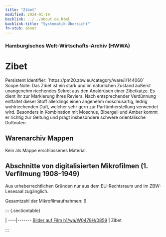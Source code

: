 ```yaml
---
title: "Zibet"
modified: 2024-01-19
backlink: ../../about.de.html
backlink-title: "Systematik-Übersicht"
fn-stub: about
---
```


### Hamburgisches Welt-Wirtschafts-Archiv (HWWA)

# Zibet

<div class="hint">Persistent Identifier: `https://pm20.zbw.eu/category/ware/i/144060`</div>

<div class="hint">
Scope Note: Das Zibet ist ein stark und im natürlichen Zustand äußerst unangenehm riechendes Sekret aus den Analdrüsen einer Zibetkatze. Es dient ihr zur Markierung ihres Reviers. Nach entsprechender Verdünnung entfaltet dieser Stoff allerdings einen angenehm moschusartig, ledrig wohlriechenden Duft, welcher sehr gern zur Parfümherstellung verwendet wird. Besonders in Kombination mit Moschus, Bibergeil und Amber kommt er richtig zur Geltung und prägt insbesondere schwere orientalische Duftnoten.
</div>





## Warenarchiv Mappen





Kein als Mappe erschlossenes Material.



<a id="filmsections" />

## Abschnitte von digitalisierten Mikrofilmen (1. Verfilmung 1908-1949)

<p>Aus urheberrechtlichen Gründen nur aus dem EU-Rechtsraum und im ZBW-Lesesaal zugänglich.</p>


<p>Gesamtzahl der Mikrofilmaufnahmen: 6</p>





::: {.sectiontable}

 | 
----|-------
<a class="btn" href="https://pm20.zbw.eu/film/h1/wa/W0478H/0859" rel="nofollow">Bilder auf Film h1/wa/W0478H/0859</a> | Zibet


:::
















